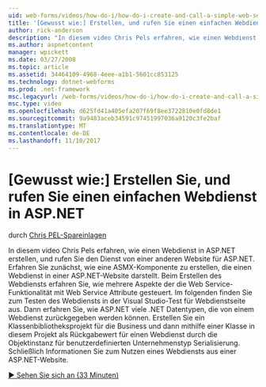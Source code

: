 ```yaml
---
uid: web-forms/videos/how-do-i/how-do-i-create-and-call-a-simple-web-service-in-aspnet
title: '[Gewusst wie:] Erstellen, und rufen Sie einen einfachen Webdienst in ASP.NET | Microsoft Docs'
author: rick-anderson
description: "In diesem video Chris Pels erfahren, wie einen Webdienst in ASP.NET erstellen, und rufen Sie den Dienst von einer anderen Website für ASP.NET. Zunächst Informationen Sie zum Erstellen..."
ms.author: aspnetcontent
manager: wpickett
ms.date: 03/27/2008
ms.topic: article
ms.assetid: 34464109-4968-4eee-a1b1-5601cc853125
ms.technology: dotnet-webforms
ms.prod: .net-framework
msc.legacyurl: /web-forms/videos/how-do-i/how-do-i-create-and-call-a-simple-web-service-in-aspnet
msc.type: video
ms.openlocfilehash: d625fd41a405efa207f69f8ee3722810e0fd8de1
ms.sourcegitcommit: 9a9483aceb34591c97451997036a9120c3fe2baf
ms.translationtype: MT
ms.contentlocale: de-DE
ms.lasthandoff: 11/10/2017
---
```

<a name="how-do-i-create-and-call-a-simple-web-service-in-aspnet"></a>[Gewusst wie:] Erstellen Sie, und rufen Sie einen einfachen Webdienst in ASP.NET
====================
durch [Chris PEL-Spareinlagen](https://twitter.com/chrispels)

In diesem video Chris Pels erfahren, wie einen Webdienst in ASP.NET erstellen, und rufen Sie den Dienst von einer anderen Website für ASP.NET. Erfahren Sie zunächst, wie eine ASMX-Komponente zu erstellen, die einen Webdienst in einer ASP.NET-Website darstellt. Beim Erstellen des Webdiensts erfahren Sie, wie mehrere Aspekte der die Web Service-Funktionalität mit Web Service Attribute gesteuert. Im folgenden finden Sie zum Testen des Webdiensts in der Visual Studio-Test für Webdienstseite aus. Dann erfahren Sie, wie ASP.NET viele .NET Datentypen, die von einem Webdienst zurückgegeben werden können. Erstellen Sie ein Klassenbibliotheksprojekt für die Business und dann mithilfe einer Klasse in diesem Projekt als Rückgabewert für einen Webdienst durch die Objektinstanz für benutzerdefinierten Unternehmenstyp Serialisierung. Schließlich Informationen Sie zum Nutzen eines Webdiensts aus einer ASP.NET-Website.

[&#9654; Sehen Sie sich an (33 Minuten)](https://channel9.msdn.com/Blogs/ASP-NET-Site-Videos/how-do-i-create-and-call-a-simple-web-service-in-aspnet)
